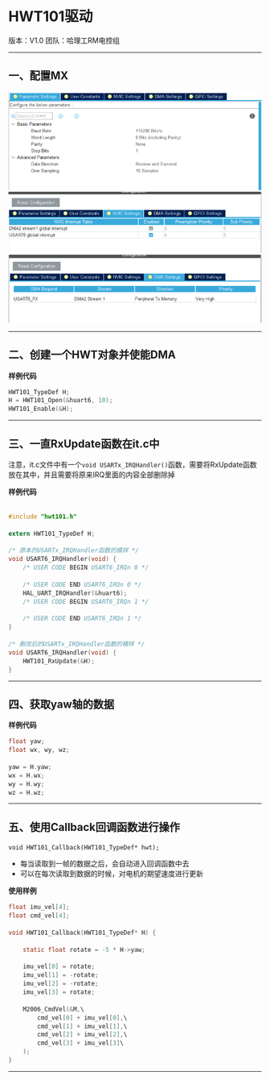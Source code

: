 # HWT101驱动

版本：V1.0
团队：哈理工RM电控组

---

## 一、配置MX
![img1](https://github.com/RainFromCN/rm_aboard_driver/blob/master/HWT101/img1.png)
![img2](https://github.com/RainFromCN/rm_aboard_driver/blob/master/HWT101/img2.png)
![img3](https://github.com/RainFromCN/rm_aboard_driver/blob/master/HWT101/img3.png)

---

## 二、创建一个HWT对象并使能DMA

**样例代码**
```c
HWT101_TypeDef H;
H = HWT101_Open(&huart6, 10);
HWT101_Enable(&H);
```

---

## 三、一直RxUpdate函数在it.c中

注意，it.c文件中有一个`void USARTx_IRQHandler()`函数，需要将RxUpdate函数放在其中，并且需要将原来IRQ里面的内容全部删除掉

**样例代码**
```c

#include "hwt101.h"

extern HWT101_TypeDef H;

/* 原本的USARTx_IRQHandler函数的模样 */
void USART6_IRQHandler(void) {
    /* USER CODE BEGIN USART6_IRQn 0 */

    /* USER CODE END USART6_IRQn 0 */
    HAL_UART_IRQHandler(&huart6);
    /* USER CODE BEGIN USART6_IRQn 1 */

    /* USER CODE END USART6_IRQn 1 */
}

/* 删改后的USARTx_IRQHandler函数的模样 */
void USART6_IRQHandler(void) {
	HWT101_RxUpdate(&H);
}
```

---

## 四、获取yaw轴的数据

**样例代码**
```c
float yaw;
float wx, wy, wz;

yaw = H.yaw;
wx = H.wx;
wy = H.wy;
wz = H.wz;
```

---

## 五、使用Callback回调函数进行操作

`void HWT101_Callback(HWT101_TypeDef* hwt);`
- 每当读取到一帧的数据之后，会自动进入回调函数中去
- 可以在每次读取到数据的时候，对电机的期望速度进行更新

**使用样例**
```c
float imu_vel[4];
float cmd_vel[4];

void HWT101_Callback(HWT101_TypeDef* H) {

	static float rotate = -5 * H->yaw;

	imu_vel[0] = rotate;
	imu_vel[1] = -rotate;
	imu_vel[2] = -rotate;
	imu_vel[3] = rotate;

    M2006_CmdVel(&M,\
        cmd_vel[0] + imu_vel[0],\
        cmd_vel[1] + imu_vel[1],\
        cmd_vel[2] + imu_vel[2],\
        cmd_vel[3] + imu_vel[3]\
    );
}
```

---
